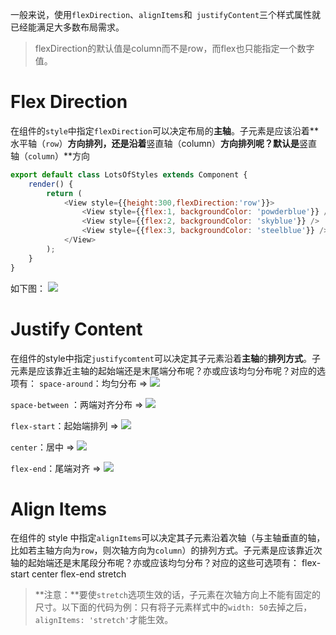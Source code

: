 一般来说，使用`flexDirection`、`alignItems`和` justifyContent`三个样式属性就已经能满足大多数布局需求。
>flexDirection的默认值是column而不是row，而flex也只能指定一个数字值。

# Flex Direction
在组件的`style`中指定`flexDirection`可以决定布局的**主轴**。子元素是应该沿着**水平轴（`row`）**方向排列，还是沿着**竖直轴（column）**方向排列呢？默认是**竖直轴（`column`）**方向
```js
export default class LotsOfStyles extends Component {
    render() {
        return (
            <View style={{height:300,flexDirection:'row'}}>
                <View style={{flex:1, backgroundColor: 'powderblue'}} />
                <View style={{flex:2, backgroundColor: 'skyblue'}} />
                <View style={{flex:3, backgroundColor: 'steelblue'}} />
            </View>
        );
    }
}
```
如下图：
![](./_image/2018-01-06-17-20-11.jpg)
# Justify Content
在组件的style中指定`justifycomtent`可以决定其子元素沿着**主轴**的**排列方式**。子元素是应该靠近主轴的起始端还是末尾端分布呢？亦或应该均匀分布呢？对应的选项有：
`space-around`：均匀分布 => ![](./_image/2018-01-06-17-34-09.jpg)

`space-between` ：两端对齐分布 => ![](./_image/2018-01-06-17-26-49.jpg)

`flex-start`：起始端排列 => ![](./_image/2018-01-06-17-28-32.jpg)

`center`：居中 => ![](./_image/2018-01-06-17-29-26.jpg)

`flex-end`：尾端对齐 => ![](./_image/2018-01-06-17-30-38.jpg)
# Align Items
在组件的 style 中指定`alignItems`可以决定其子元素沿着次轴（与主轴垂直的轴，比如若主轴方向为`row`，则次轴方向为`column`）的排列方式。子元素是应该靠近次轴的起始端还是末尾段分布呢？亦或应该均匀分布？对应的这些可选项有：
flex-start
center
flex-end
stretch
>**注意：**要使`stretch`选项生效的话，子元素在次轴方向上不能有固定的尺寸。以下面的代码为例：只有将子元素样式中的`width: 50`去掉之后，`alignItems: 'stretch'`才能生效。


